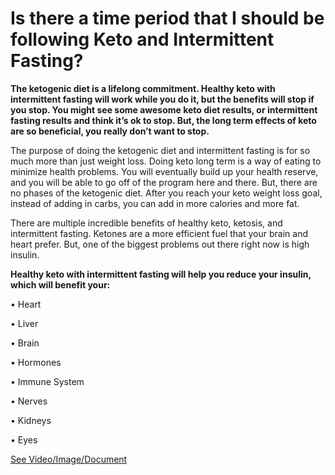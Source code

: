 # Is there a time period that I should be following Keto and Intermittent Fasting?

**The ketogenic diet is a lifelong commitment. Healthy keto with intermittent fasting will work while you do it, but the benefits will stop if you stop. You might see some awesome keto diet results, or intermittent fasting results and think it’s ok to stop. But, the long term effects of keto are so beneficial, you really don’t want to stop.**

The purpose of doing the ketogenic diet and intermittent fasting is for so much more than just weight loss. Doing keto long term is a way of eating to minimize health problems.  You will eventually build up your health reserve, and you will be able to go off of the program here and there. But, there are no phases of the ketogenic diet. After you reach your keto weight loss goal, instead of adding in carbs, you can add in more calories and more fat.

There are multiple incredible benefits of healthy keto, ketosis, and intermittent fasting. Ketones are a more efficient fuel that your brain and heart prefer. But, one of the biggest problems out there right now is high insulin.

**Healthy keto with intermittent fasting will help you reduce your insulin, which will benefit your:**

• Heart

• Liver

• Brain

• Hormones

• Immune System

• Nerves

• Kidneys

• Eyes

 [See Video/Image/Document](https://hls-player.drberg.com/asset?path=migrated-assets/how-long-should-i-do-keto-intermittent-fasting-drberg)